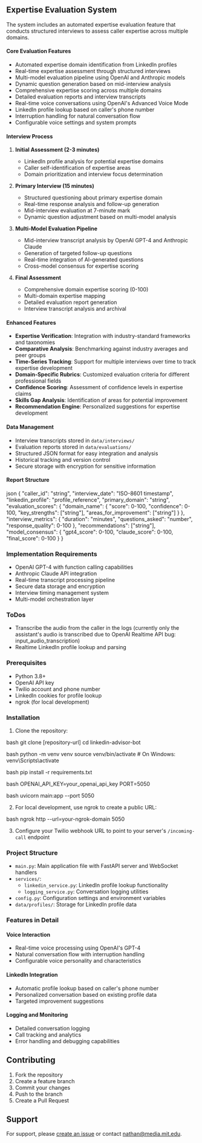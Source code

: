 ## Expertise Evaluation System

The system includes an automated expertise evaluation feature that conducts structured interviews to assess caller expertise across multiple domains.

#### Core Evaluation Features
- Automated expertise domain identification from LinkedIn profiles
- Real-time expertise assessment through structured interviews
- Multi-model evaluation pipeline using OpenAI and Anthropic models
- Dynamic question generation based on mid-interview analysis
- Comprehensive expertise scoring across multiple domains
- Detailed evaluation reports and interview transcripts
- Real-time voice conversations using OpenAI's Advanced Voice Mode
- LinkedIn profile lookup based on caller's phone number
- Interruption handling for natural conversation flow
- Configurable voice settings and system prompts

#### Interview Process
1. **Initial Assessment (2-3 minutes)**
   - LinkedIn profile analysis for potential expertise domains
   - Caller self-identification of expertise areas
   - Domain prioritization and interview focus determination

2. **Primary Interview (15 minutes)**
   - Structured questioning about primary expertise domain
   - Real-time response analysis and follow-up generation
   - Mid-interview evaluation at 7-minute mark
   - Dynamic question adjustment based on multi-model analysis

3. **Multi-Model Evaluation Pipeline**
   - Mid-interview transcript analysis by OpenAI GPT-4 and Anthropic Claude
   - Generation of targeted follow-up questions
   - Real-time integration of AI-generated questions
   - Cross-model consensus for expertise scoring

4. **Final Assessment**
   - Comprehensive domain expertise scoring (0-100)
   - Multi-domain expertise mapping
   - Detailed evaluation report generation
   - Interview transcript analysis and archival

#### Enhanced Features
- **Expertise Verification**: Integration with industry-standard frameworks and taxonomies
- **Comparative Analysis**: Benchmarking against industry averages and peer groups
- **Time-Series Tracking**: Support for multiple interviews over time to track expertise development
- **Domain-Specific Rubrics**: Customized evaluation criteria for different professional fields
- **Confidence Scoring**: Assessment of confidence levels in expertise claims
- **Skills Gap Analysis**: Identification of areas for potential improvement
- **Recommendation Engine**: Personalized suggestions for expertise development

#### Data Management
- Interview transcripts stored in `data/interviews/`
- Evaluation reports stored in `data/evaluations/`
- Structured JSON format for easy integration and analysis
- Historical tracking and version control
- Secure storage with encryption for sensitive information


#### Report Structure
json
{
"caller_id": "string",
"interview_date": "ISO-8601 timestamp",
"linkedin_profile": "profile_reference",
"primary_domain": "string",
"evaluation_scores": {
"domain_name": {
"score": 0-100,
"confidence": 0-100,
"key_strengths": ["string"],
"areas_for_improvement": ["string"]
}
},
"interview_metrics": {
"duration": "minutes",
"questions_asked": "number",
"response_quality": 0-100
},
"recommendations": ["string"],
"model_consensus": {
"gpt4_score": 0-100,
"claude_score": 0-100,
"final_score": 0-100
}
}

### Implementation Requirements
- OpenAI GPT-4 with function calling capabilities
- Anthropic Claude API integration
- Real-time transcript processing pipeline
- Secure data storage and encryption
- Interview timing management system
- Multi-model orchestration layer


### ToDos

- Transcribe the audio from the caller in the logs (currently only the assistant's audio is transcribed due to OpenAI Realtime API bug: input_audio_transcription)
- Realtime LinkedIn profile lookup and parsing

### Prerequisites

- Python 3.8+
- OpenAI API key
- Twilio account and phone number
- LinkedIn cookies for profile lookup
- ngrok (for local development)

### Installation

1. Clone the repository:

bash
git clone [repository-url]
cd linkedin-advisor-bot

bash
python -m venv venv
source venv/bin/activate # On Windows: venv\Scripts\activate

bash
pip install -r requirements.txt

bash
OPENAI_API_KEY=your_openai_api_key
PORT=5050

bash
uvicorn main:app --port 5050


2. For local development, use ngrok to create a public URL:

bash
ngrok http --url=your-ngrok-domain 5050


3. Configure your Twilio webhook URL to point to your server's `/incoming-call` endpoint

### Project Structure

- `main.py`: Main application file with FastAPI server and WebSocket handlers
- `services/`:
  - `linkedin_service.py`: LinkedIn profile lookup functionality
  - `logging_service.py`: Conversation logging utilities
- `config.py`: Configuration settings and environment variables
- `data/profiles/`: Storage for LinkedIn profile data

### Features in Detail

#### Voice Interaction
- Real-time voice processing using OpenAI's GPT-4
- Natural conversation flow with interruption handling
- Configurable voice personality and characteristics

#### LinkedIn Integration
- Automatic profile lookup based on caller's phone number
- Personalized conversation based on existing profile data
- Targeted improvement suggestions

#### Logging and Monitoring
- Detailed conversation logging
- Call tracking and analytics
- Error handling and debugging capabilities

## Contributing

1. Fork the repository
2. Create a feature branch
3. Commit your changes
4. Push to the branch
5. Create a Pull Request


## Support

For support, please [create an issue](repository-issues-url) or contact nathan@media.mit.edu.